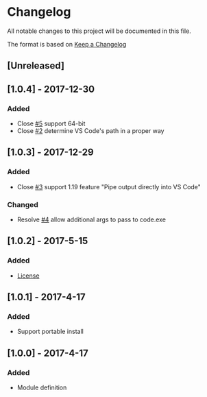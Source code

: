 # Changelog
All notable changes to this project will be documented in this file.

The format is based on [Keep a Changelog](http://keepachangelog.com/en/1.0.0/)

## [Unreleased]

## [1.0.4] - 2017-12-30
### Added
- Close [#5](https://github.com/wtjones/PSCode/issues/5) support 64-bit
- Close [#2](https://github.com/wtjones/PSCode/issues/2) determine VS Code's path in a proper way

## [1.0.3] - 2017-12-29
### Added
- Close [#3](https://github.com/wtjones/PSCode/issues/3) support 1.19 feature "Pipe output directly into VS Code"
### Changed
- Resolve [#4](https://github.com/wtjones/PSCode/issues/4) allow additional args to pass to code.exe

## [1.0.2] - 2017-5-15
### Added
- [License](https://github.com/wtjones/PSCode/blob/master/LICENSE.txt)

## [1.0.1] - 2017-4-17
### Added
- Support portable install

## [1.0.0] - 2017-4-17
### Added
- Module definition
